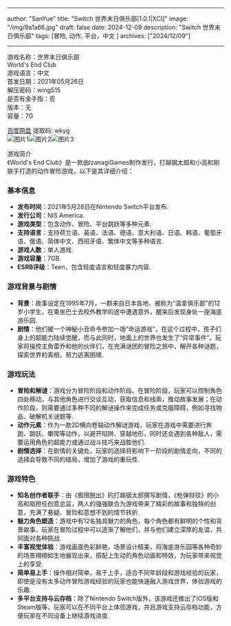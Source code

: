 
---
author: "SanYue"
title: "Switch 世界末日俱乐部[1.0.1|XCI]"
image: "/img/9a1a66.jpg"
draft: false
date: 2024-12-09
description: "Switch 世界末日俱乐部"
tags: [冒险, 动作, 平台，中文 ]
archives: ["2024/12/09"]

---

游戏名称：世界末日俱乐部   
World's End Club    
游戏语言：中文  
首发日期：2021年05月26日  
解压密码：wing515  
是否有金手指：否  
版本：无   
容量：7G

[百度网盘](https://pan.baidu.com/s/10HpuiTO7lgaSVgKbd7ch-Q) 提取码: wkyg  
![图片1](/img/e589d.jpg)![图片2](/img/63ac4f.jpg)![图片3](/img/30d6a.jpg)  

游戏简介  
《World's End Club》是一款由IzanagiGames制作发行，打越钢太郎和小高和刚联手打造的动作冒险游戏，以下是其详细介绍：

### 基本信息
- **发布时间**：2021年5月28日在Nintendo Switch平台发布.
- **发行公司**：NIS America.
- **游戏类型**：包含动作、冒险、平台跳跃等多种元素.
- **支持语言**：支持荷兰语、英语、法语、德语、意大利语、日语、韩语、葡萄牙语、俄语、简体中文、西班牙语、繁体中文等多种语言.
- **游戏人数**：单人游戏.
- **游戏容量**：7GB.
- **ESRB评级**：Teen，包含轻度语言和轻度暴力内容.

### 游戏背景与剧情
- **背景**：故事设定在1995年7月，一群来自日本各地、被称为“温拿俱乐部”的12岁小学生，在乘坐巴士去校外教学的途中遭遇意外，醒来后发现身处一座海底游乐园.
- **剧情**：他们被一个神秘小丑命令参加一场“命运游戏”，在这个过程中，孩子们身上的超能力陆续觉醒，而与此同时，地面上的世界也发生了“异常事件”。玩家将操控主角雷乔和他的伙伴们，在充满谜团的冒险之旅中，解开各种谜题，探索世界的真相，努力逃离困境.

### 游戏玩法
- **冒险和解谜**：游戏分为冒险阶段和动作阶段。在冒险阶段，玩家可以控制角色四处移动，与其他角色进行交谈互动，获取信息和线索，推动故事发展；在动作阶段，则需要通过多种不同的解谜操作来完成任务或克服障碍，例如寻找物品、破解机关谜题等.
- **动作元素**：作为一款2D横向卷轴动作解谜游戏，玩家在游戏中需要进行奔跑、跳跃、攀爬等动作，以避开陷阱、穿越地形，同时还会遇到各种敌人，需要运用角色的超能力或通过战斗技巧来战胜他们.
- **剧情选择**：在剧情的关键处，玩家的选择将影响下一阶段的剧情走向，不同的选择会导致不同的结局，增加了游戏的重玩性.

### 游戏特色
- **知名创作者联手**：由《极限脱出》的打越钢太郎撰写剧情，《枪弹辩驳》的小高和刚担任创意总监，两人的强强联合为游戏带来了精彩的故事和独特的创意，充满了悬疑、冒险和意想不到的情节转折.
- **魅力角色塑造**：游戏中有12名独具魅力的角色，每个角色都有鲜明的个性和背景故事，玩家在冒险过程中可以逐渐了解他们，并与他们建立深厚的友谊，共同面对各种挑战.
- **丰富视觉体验**：游戏画面色彩鲜艳，场景设计精美，将海底游乐园等各种奇妙的场景栩栩如生地展现出来，搭配上生动的角色动画和特效，为玩家带来视觉上的享受.
- **简单易上手**：操作相对简单，易于上手，适合不同年龄段和游戏经验的玩家，即使是没有太多动作冒险游戏经验的玩家也能快速融入游戏世界，体验游戏的乐趣.
- **多平台支持与云存档**：除了Nintendo Switch版外，该游戏还推出了iOS版和Steam版等，玩家可以在不同平台上体验游戏，并且游戏支持云存档功能，方便玩家在不同设备上继续游戏进度.
 
